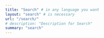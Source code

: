 ```yaml
---
title: "Search" # in any language you want
layout: "search" # is necessary
url: "/search/"
# description: "Description for Search"
summary: "search"
---
```


